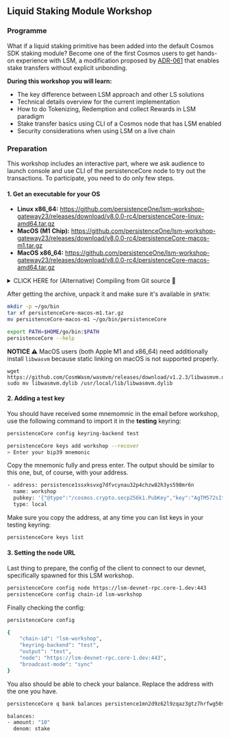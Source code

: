 ## Liquid Staking Module Workshop

### Programme

What if a liquid staking primitive has been added into the default Cosmos SDK staking module? Become one of the first Cosmos users to get hands-on experience with LSM, a modification proposed by [ADR-061](https://docs.cosmos.network/v0.47/architecture/adr-061-liquid-staking) that enables stake transfers without explicit unbonding.

**During this workshop you will learn:**
* The key difference between LSM approach and other LS solutions
* Technical details overview for the current implementation
* How to do Tokenizing, Redemption and collect Rewards in LSM paradigm
* Stake transfer basics using CLI of a Cosmos node that has LSM enabled
* Security considerations when using LSM on a live chain

### Preparation

This workshop includes an interactive part, where we ask audience to launch console and use CLI of the persistenceCore node to try out the transactions. To participate, you need to do only few steps.

#### 1. Get an executable for your OS

* **Linux x86_64:** https://github.com/persistenceOne/lsm-workshop-gateway23/releases/download/v8.0.0-rc4/persistenceCore-linux-amd64.tar.gz
* **MacOS (M1 Chip):** https://github.com/persistenceOne/lsm-workshop-gateway23/releases/download/v8.0.0-rc4/persistenceCore-macos-m1.tar.gz
* **MacOS x86_64:** https://github.com/persistenceOne/lsm-workshop-gateway23/releases/download/v8.0.0-rc4/persistenceCore-macos-amd64.tar.gz

<details>
<summary>CLICK HERE for (Alternative) Compiling from Git source 🚀</summary>
<br>
Ensure having Go at least 1.19: https://dl.golang.org

```bash
git clone https://github.com/persistenceOne/persistenceCore.git
cd persistenceCore
git checkout v8.0.0-rc4
go install -mod=readonly ./cmd/persistenceCore

# if it fails, try:
LEDGER_ENABLED=false && make install
```

The executable **persistenceCore** will be available in your `$HOME/go/bin`, you may want to add it to `$PATH`:

```bash
export PATH=$HOME/go/bin:$PATH
persistenceCore --help
```

</details>

After getting the archive, unpack it and make sure it's available in `$PATH`:

```bash
mkdir -p ~/go/bin
tar xf persistenceCore-macos-m1.tar.gz
mv persistenceCore-macos-m1 ~/go/bin/persistenceCore

export PATH=$HOME/go/bin:$PATH
persistenceCore --help
```

**NOTICE ⚠️** MacOS users (both Apple M1 and x86_64) need additionally install `libwasvm` because static linking on macOS is not supported properly.

```
wget https://github.com/CosmWasm/wasmvm/releases/download/v1.2.3/libwasmvm.dylib
sudo mv libwasmvm.dylib /usr/local/lib/libwasmvm.dylib
```

#### 2. Adding a test key

You should have received some mnemomnic in the email before workshop, use the following command to import it in the **testing** keyring:

```bash
persistenceCore config keyring-backend test
```

```bash
persistenceCore keys add workshop --recover
> Enter your bip39 mnemonic

```

Copy the mnemonic fully and press enter. The output should be similar to this one, but, of course, with your address.

```bash
- address: persistence1ssxksvxg7dfvcynau32p4chzw82h3ys598mr6n
  name: workshop
  pubkey: '{"@type":"/cosmos.crypto.secp256k1.PubKey","key":"AgTM572sItbocQ//1rBLnfbRCF/9NgkA22HOlPYXPuRS"}'
  type: local
```

Make sure you copy the address, at any time you can list keys in your testing keyring:

```bash
persistenceCore keys list
```

#### 3. Setting the node URL

Last thing to prepare, the config of the client to connect to our devnet, specifically spawned for this LSM workshop.

```bash
persistenceCore config node https://lsm-devnet-rpc.core-1.dev:443
persistenceCore config chain-id lsm-workshop
```

Finally checking the config:

```bash
persistenceCore config

{
	"chain-id": "lsm-workshop",
	"keyring-backend": "test",
	"output": "text",
	"node": "https://lsm-devnet-rpc.core-1.dev:443",
	"broadcast-mode": "sync"
}
```

You also should be able to check your balance. Replace the address with the one you have. 

```bash
persistenceCore q bank balances persistence1mn2d9z62l9zqaz3gtz7hrfwg50sclrr7agrkmm

balances:
- amount: "10"
  denom: stake
```
